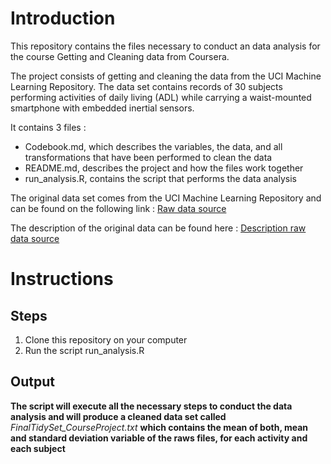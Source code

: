 # Introduction

This repository contains the files necessary to conduct an data analysis for the course Getting and Cleaning data from Coursera.

The project consists of getting and cleaning the data from the UCI Machine Learning Repository. 
The data set contains records of 30 subjects performing activities of daily living (ADL) while carrying a waist-mounted smartphone with embedded inertial sensors.



It contains 3 files : 

* Codebook.md, which describes the variables, the data, and all transformations that have been performed to clean the data
* README.md, describes the project and how the files work together
* run_analysis.R, contains the script that performs the data analysis

The original data set comes from the UCI Machine Learning Repository and can be found on the following link : 
[Raw data source](https://d396qusza40orc.cloudfront.net/getdata%2Fprojectfiles%2FUCI%20HAR%20Dataset.zip)

The description of the original data can be found here : 
[Description raw data source](http://archive.ics.uci.edu/ml/datasets/Human+Activity+Recognition+Using+Smartphones) 


# Instructions

## Steps
1. Clone this repository on your computer
2. Run the script run_analysis.R

## Output

**The script will execute all the necessary steps to conduct the data analysis and will produce a cleaned data set called** *FinalTidySet_CourseProject.txt*
**which contains the mean of both, mean and standard deviation variable of the raws files, for each activity and each subject**